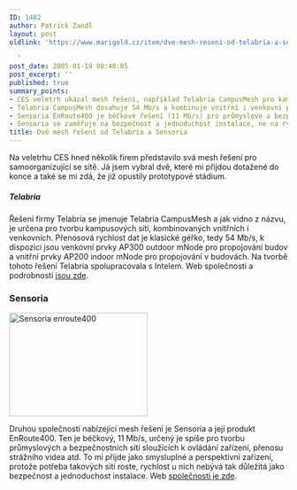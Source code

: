 ```yaml
---
ID: 1482
author: Patrick Zandl
layout: post
oldlink: 'https://www.marigold.cz/item/dve-mesh-reseni-od-telabria-a-sensoria

  '
post_date: 2005-01-19 08:40:05
post_excerpt: ''
published: true
summary_points:
- CES veletrh ukázal mesh řešení, například Telabria CampusMesh pro kampusové sítě.
- Telabria CampusMesh dosahuje 54 Mb/s a kombinuje vnitřní i venkovní prvky.
- Sensoria EnRoute400 je béčkové řešení (11 Mb/s) pro průmyslové a bezpečnostní sítě.
- Sensoria se zaměřuje na bezpečnost a jednoduchost instalace, ne na rychlost.
title: Dvě mesh řešení od Telabria a Sensoria
---
```


<p>Na veletrhu CES hned několik firem představilo svá mesh řešení pro samoorganizující se sítě. Já jsem vybral dvě, které mi přijdou dotažené do konce a také se mi zdá, že již opustily prototypové stádium. </p>

<h5>Telabria</h5>
<p>Řešení firmy Telabria se jmenuje Telabria CampusMesh a jak vidno z názvu, je určena pro tvorbu kampusových sítí, kombinovaných vnitřních i venkovních. Přenosová rychlost dat je klasické géřko, tedy 54 Mb/s, k dispozici jsou venkovní prvky AP300 outdoor mNode pro propojování budov a vnitřní prvky AP200 indoor mNode pro propojování v budovách. Na tvorbě tohoto řešení Telabria spolupracovala s Intelem. Web společnosti a podrobnosti <a href="http://www.telabria.com/">jsou zde</a>.</p>

<h3>Sensoria</h3>
<div class="rightbox"><img src="/wp-content/uploads/1/20050119-enroute400-s.jpg" alt="Sensoria enroute400" width="250" height="187" /></div>
<p>Druhou společností nabízející mesh řešení je Sensoria a její produkt EnRoute400. Ten je béčkový, 11 Mb/s, určený je spíše pro tvorbu průmyslových a bezpečnostních sítí sloužících k ovládání zařízení, přenosu strážního videa atd. To mi přijde jako smysluplné a perspektivní zařízení, protože potřeba takových sítí roste, rychlost u nich nebývá tak důležitá jako bezpečnost a jednoduchost instalace. Web <a href="http://www.sensoria.com/">společnosti je zde</a>.
</p>